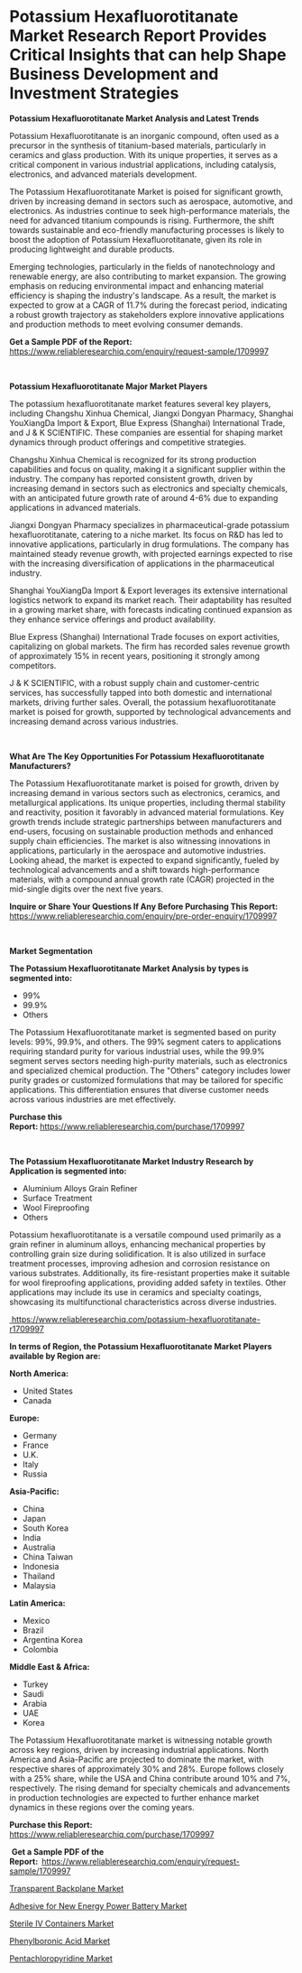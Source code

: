 <p><h1>Potassium Hexafluorotitanate Market Research Report Provides Critical Insights that can help Shape Business Development and Investment Strategies</h1></p><p><strong>Potassium Hexafluorotitanate Market Analysis and Latest Trends</strong></p>
<p><p>Potassium Hexafluorotitanate is an inorganic compound, often used as a precursor in the synthesis of titanium-based materials, particularly in ceramics and glass production. With its unique properties, it serves as a critical component in various industrial applications, including catalysis, electronics, and advanced materials development.</p><p>The Potassium Hexafluorotitanate Market is poised for significant growth, driven by increasing demand in sectors such as aerospace, automotive, and electronics. As industries continue to seek high-performance materials, the need for advanced titanium compounds is rising. Furthermore, the shift towards sustainable and eco-friendly manufacturing processes is likely to boost the adoption of Potassium Hexafluorotitanate, given its role in producing lightweight and durable products.</p><p>Emerging technologies, particularly in the fields of nanotechnology and renewable energy, are also contributing to market expansion. The growing emphasis on reducing environmental impact and enhancing material efficiency is shaping the industry's landscape. As a result, the market is expected to grow at a CAGR of 11.7% during the forecast period, indicating a robust growth trajectory as stakeholders explore innovative applications and production methods to meet evolving consumer demands.</p></p>
<p><strong>Get a Sample PDF of the Report:&nbsp;</strong> <a href="https://www.reliableresearchiq.com/enquiry/request-sample/1709997?utm_campaign=1119&utm_medium=2&utm_source=Github&utm_content=ia&utm_term=10112024&utm_id=potassium-hexafluorotitanate">https://www.reliableresearchiq.com/enquiry/request-sample/1709997</a></p>
<p>&nbsp;</p>
<p><strong>Potassium Hexafluorotitanate Major Market Players</strong></p>
<p><p>The potassium hexafluorotitanate market features several key players, including Changshu Xinhua Chemical, Jiangxi Dongyan Pharmacy, Shanghai YouXiangDa Import & Export, Blue Express (Shanghai) International Trade, and J & K SCIENTIFIC. These companies are essential for shaping market dynamics through product offerings and competitive strategies. </p><p>Changshu Xinhua Chemical is recognized for its strong production capabilities and focus on quality, making it a significant supplier within the industry. The company has reported consistent growth, driven by increasing demand in sectors such as electronics and specialty chemicals, with an anticipated future growth rate of around 4-6% due to expanding applications in advanced materials.</p><p>Jiangxi Dongyan Pharmacy specializes in pharmaceutical-grade potassium hexafluorotitanate, catering to a niche market. Its focus on R&D has led to innovative applications, particularly in drug formulations. The company has maintained steady revenue growth, with projected earnings expected to rise with the increasing diversification of applications in the pharmaceutical industry.</p><p>Shanghai YouXiangDa Import & Export leverages its extensive international logistics network to expand its market reach. Their adaptability has resulted in a growing market share, with forecasts indicating continued expansion as they enhance service offerings and product availability.</p><p>Blue Express (Shanghai) International Trade focuses on export activities, capitalizing on global markets. The firm has recorded sales revenue growth of approximately 15% in recent years, positioning it strongly among competitors. </p><p>J & K SCIENTIFIC, with a robust supply chain and customer-centric services, has successfully tapped into both domestic and international markets, driving further sales. Overall, the potassium hexafluorotitanate market is poised for growth, supported by technological advancements and increasing demand across various industries.</p></p>
<p>&nbsp;</p>
<p><strong>What Are The Key Opportunities For Potassium Hexafluorotitanate Manufacturers?</strong></p>
<p><p>The Potassium Hexafluorotitanate market is poised for growth, driven by increasing demand in various sectors such as electronics, ceramics, and metallurgical applications. Its unique properties, including thermal stability and reactivity, position it favorably in advanced material formulations. Key growth trends include strategic partnerships between manufacturers and end-users, focusing on sustainable production methods and enhanced supply chain efficiencies. The market is also witnessing innovations in applications, particularly in the aerospace and automotive industries. Looking ahead, the market is expected to expand significantly, fueled by technological advancements and a shift towards high-performance materials, with a compound annual growth rate (CAGR) projected in the mid-single digits over the next five years.</p></p>
<p><strong>Inquire or Share Your Questions If Any Before Purchasing This Report:</strong> <a href="https://www.reliableresearchiq.com/enquiry/pre-order-enquiry/1709997?utm_campaign=1119&utm_medium=2&utm_source=Github&utm_content=ia&utm_term=10112024&utm_id=potassium-hexafluorotitanate">https://www.reliableresearchiq.com/enquiry/pre-order-enquiry/1709997</a></p>
<p>&nbsp;</p>
<p><strong>Market Segmentation</strong></p>
<p><strong>The Potassium Hexafluorotitanate Market Analysis by types is segmented into:</strong></p>
<p><ul><li>99%</li><li>99.9%</li><li>Others</li></ul></p>
<p><p>The Potassium Hexafluorotitanate market is segmented based on purity levels: 99%, 99.9%, and others. The 99% segment caters to applications requiring standard purity for various industrial uses, while the 99.9% segment serves sectors needing high-purity materials, such as electronics and specialized chemical production. The "Others" category includes lower purity grades or customized formulations that may be tailored for specific applications. This differentiation ensures that diverse customer needs across various industries are met effectively.</p></p>
<p><strong>Purchase this Report:&nbsp;</strong><a href="https://www.reliableresearchiq.com/purchase/1709997?utm_campaign=1119&utm_medium=2&utm_source=Github&utm_content=ia&utm_term=10112024&utm_id=potassium-hexafluorotitanate">https://www.reliableresearchiq.com/purchase/1709997</a></p>
<p>&nbsp;</p>
<p><strong>The Potassium Hexafluorotitanate Market Industry Research by Application is segmented into:</strong></p>
<p><ul><li>Aluminium Alloys Grain Refiner</li><li>Surface Treatment</li><li>Wool Fireproofing</li><li>Others</li></ul></p>
<p><p>Potassium hexafluorotitanate is a versatile compound used primarily as a grain refiner in aluminum alloys, enhancing mechanical properties by controlling grain size during solidification. It is also utilized in surface treatment processes, improving adhesion and corrosion resistance on various substrates. Additionally, its fire-resistant properties make it suitable for wool fireproofing applications, providing added safety in textiles. Other applications may include its use in ceramics and specialty coatings, showcasing its multifunctional characteristics across diverse industries.</p></p>
<p><a href="https://www.reliableresearchiq.com/potassium-hexafluorotitanate-r1709997?utm_campaign=1119&utm_medium=2&utm_source=Github&utm_content=ia&utm_term=10112024&utm_id=potassium-hexafluorotitanate">&nbsp;https://www.reliableresearchiq.com/potassium-hexafluorotitanate-r1709997</a></p>
<p><strong>In terms of Region, the Potassium Hexafluorotitanate Market Players available by Region are:</strong></p>
<p>
    <p> <strong> North America: </strong>
        <ul>
            <li>United States</li>
            <li>Canada</li>
        </ul>
        </p> 
    <p> <strong> Europe: </strong>
        <ul>
            <li>Germany</li>
            <li>France</li>
            <li>U.K.</li>
            <li>Italy</li>
            <li>Russia</li>
        </ul>
        </p> 
    <p> <strong> Asia-Pacific: </strong>
        <ul>
            <li>China</li>
            <li>Japan</li>
            <li>South Korea</li>
            <li>India</li>
            <li>Australia</li>
            <li>China Taiwan</li>
            <li>Indonesia</li>
            <li>Thailand</li>
            <li>Malaysia</li>
        </ul>
        </p> 
    <p> <strong> Latin America: </strong>
        <ul>
            <li>Mexico</li>
            <li>Brazil</li>
            <li>Argentina Korea</li>
            <li>Colombia</li>
        </ul>
        </p> 
    <p> <strong> Middle East & Africa: </strong>
        <ul>
            <li>Turkey</li>
            <li>Saudi</li>
            <li>Arabia</li>
            <li>UAE</li>
            <li>Korea</li>
        </ul>
    </p>
    </p>
<p><p>The Potassium Hexafluorotitanate market is witnessing notable growth across key regions, driven by increasing industrial applications. North America and Asia-Pacific are projected to dominate the market, with respective shares of approximately 30% and 28%. Europe follows closely with a 25% share, while the USA and China contribute around 10% and 7%, respectively. The rising demand for specialty chemicals and advancements in production technologies are expected to further enhance market dynamics in these regions over the coming years.</p></p>
<p><strong>Purchase this Report: </strong><a href="https://www.reliableresearchiq.com/purchase/1709997?utm_campaign=1119&utm_medium=2&utm_source=Github&utm_content=ia&utm_term=10112024&utm_id=potassium-hexafluorotitanate">https://www.reliableresearchiq.com/purchase/1709997</a></p>
<p>&nbsp;<strong>Get a Sample PDF of the Report:&nbsp;&nbsp;</strong><a href="https://www.reliableresearchiq.com/enquiry/request-sample/1709997?utm_campaign=1119&utm_medium=2&utm_source=Github&utm_content=ia&utm_term=10112024&utm_id=potassium-hexafluorotitanate">https://www.reliableresearchiq.com/enquiry/request-sample/1709997</a></p>
<p><strong></strong></p>
<p><p><a href="https://www.linkedin.com/pulse/global-transparent-backplane-market-share-growth-opportunities-lqshe?utm_campaign=1119&utm_medium=2&utm_source=Github&utm_content=ia&utm_term=10112024&utm_id=potassium-hexafluorotitanate">Transparent Backplane Market</a></p><p><a href="https://www.linkedin.com/pulse/adhesive-new-energy-power-battery-market-segmentation-applications-edbqe?utm_campaign=1119&utm_medium=2&utm_source=Github&utm_content=ia&utm_term=10112024&utm_id=potassium-hexafluorotitanate">Adhesive for New Energy Power Battery Market</a></p><p><a href="https://issuu.com/reportprime-2/docs/sterile-iv-containers-market-size-2_2f5a4a008821e8?utm_campaign=1119&utm_medium=2&utm_source=Github&utm_content=ia&utm_term=10112024&utm_id=potassium-hexafluorotitanate">Sterile IV Containers Market</a></p><p><a href="https://github.com/gabrielleq8bung/Market-Research-Report-List-1/blob/main/phenylboronic-acid-market.md?utm_campaign=1119&utm_medium=2&utm_source=Github&utm_content=ia&utm_term=10112024&utm_id=potassium-hexafluorotitanate">Phenylboronic Acid Market</a></p><p><a href="https://github.com/cydskenna/Market-Research-Report-List-1/blob/main/pentachloropyridine-market.md?utm_campaign=1119&utm_medium=2&utm_source=Github&utm_content=ia&utm_term=10112024&utm_id=potassium-hexafluorotitanate">Pentachloropyridine Market</a></p></p>